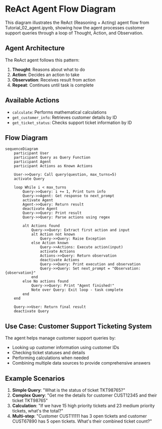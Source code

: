 # ReAct Agent Flow Diagram

This diagram illustrates the ReAct (Reasoning + Acting) agent flow from Tutorial_02_agent.ipynb, showing how the agent processes customer support queries through a loop of Thought, Action, and Observation.

## Agent Architecture

The ReAct agent follows this pattern:

1. **Thought**: Reasons about what to do
2. **Action**: Decides an action to take  
3. **Observation**: Receives result from action
4. **Repeat**: Continues until task is complete

## Available Actions

- `calculate`: Performs mathematical calculations
- `get_customer_info`: Retrieves customer details by ID
- `get_ticket_status`: Checks support ticket information by ID

## Flow Diagram

```mermaid
sequenceDiagram
    participant User
    participant Query as Query Function
    participant Agent
    participant Actions as Known Actions

    User->>Query: Call query(question, max_turns=5)
    activate Query

    loop While i < max_turns
        Query->>Query: i += 1, Print turn info
        Query->>Agent: Get response to next_prompt
        activate Agent
        Agent->>Query: Return result
        deactivate Agent
        Query->>Query: Print result
        Query->>Query: Parse actions using regex

        alt Actions found
            Query->>Query: Extract first action and input
            alt Action not known
                Query->>Query: Raise Exception
            else Action known
                Query->>Actions: Execute action(input)
                activate Actions
                Actions->>Query: Return observation
                deactivate Actions
                Query->>Query: Print execution and observation
                Query->>Query: Set next_prompt = "Observation: {observation}"
            end
        else No actions found
            Query->>Query: Print "Agent finished!"
            Note over Query: Exit loop - task complete
        end
    end

    Query->>User: Return final result
    deactivate Query
```

## Use Case: Customer Support Ticketing System

The agent helps manage customer support queries by:

- Looking up customer information using customer IDs
- Checking ticket statuses and details
- Performing calculations when needed
- Combining multiple data sources to provide comprehensive answers

## Example Scenarios

1. **Simple Query**: "What is the status of ticket TKT98765?"
2. **Complex Query**: "Get me the details for customer CUST12345 and their ticket TKT98765"
3. **Calculation**: "If we have 15 high priority tickets and 23 medium priority tickets, what's the total?"
4. **Multi-step**: "Customer CUST11111 has 3 open tickets and customer CUST67890 has 5 open tickets. What's their combined ticket count?"
